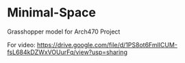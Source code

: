 # Minimal-Space
Grasshopper model for Arch470 Project

For video: https://drive.google.com/file/d/1PS8ot6FmlICUM-fsL684kDZWxVOUurFq/view?usp=sharing

